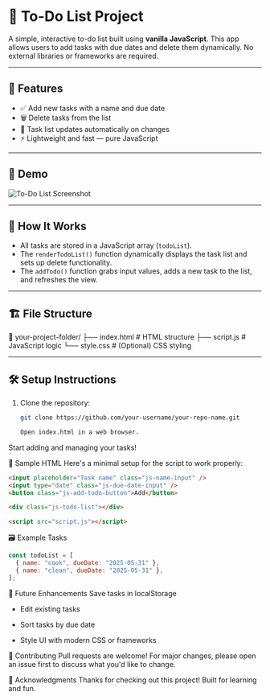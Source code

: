 # 📝 To-Do List Project

A simple, interactive to-do list built using **vanilla JavaScript**. This app allows users to add tasks with due dates and delete them dynamically. No external libraries or frameworks are required.

---

## 🚀 Features

- ✅ Add new tasks with a name and due date  
- 🗑️ Delete tasks from the list  
- 🔁 Task list updates automatically on changes  
- ⚡ Lightweight and fast — pure JavaScript

---

## 📸 Demo

![To-Do List Screenshot](screenshot.png) <!-- Optional: Replace with your actual image file or URL -->

---

## 🧠 How It Works

- All tasks are stored in a JavaScript array (`todoList`).
- The `renderTodoList()` function dynamically displays the task list and sets up delete functionality.
- The `addTodo()` function grabs input values, adds a new task to the list, and refreshes the view.

---

## 🏗️ File Structure

📁 your-project-folder/
├── index.html # HTML structure
├── script.js # JavaScript logic
└── style.css # (Optional) CSS styling

---

## 🛠️ Setup Instructions

1. Clone the repository:
   ```bash
   git clone https://github.com/your-username/your-repo-name.git

   Open index.html in a web browser.

Start adding and managing your tasks!

🧪 Sample HTML
Here's a minimal setup for the script to work properly:
```html
<input placeholder="Task name" class="js-name-input" />
<input type="date" class="js-due-date-input" />
<button class="js-add-todo-button">Add</button>

<div class="js-todo-list"></div>

<script src="script.js"></script>
```
🗃️ Example Tasks
```js
const todoList = [
  { name: "cook", dueDate: "2025-05-31" },
  { name: "clean", dueDate: "2025-05-31" },
];
```
🚧 Future Enhancements
Save tasks in localStorage

- Edit existing tasks

- Sort tasks by due date

- Style UI with modern CSS or frameworks

🤝 Contributing
Pull requests are welcome! For major changes, please open an issue first to discuss what you'd like to change.

🙌 Acknowledgments
Thanks for checking out this project! Built for learning and fun.


